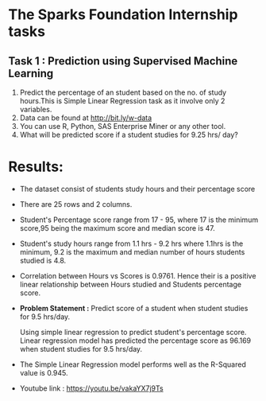 # The Sparks Foundation Internship tasks
## Task 1 : Prediction using Supervised Machine Learning

1. Predict the percentage of an student based on the no. of study hours.This is Simple Linear Regression task as it involve only 2 variables.
2. Data can be found at http://bit.ly/w-data
3. You can use R, Python, SAS Enterprise Miner or any other tool.
4. What will be predicted score if a student studies for 9.25 hrs/ day?

# Results: 
* The dataset consist of students study hours and their percentage score
*   There are 25 rows and 2 columns.
*   Student's Percentage score range from 17 - 95, where 17 is the minimum score,95 being the maximum score and median score is 47.
*   Student's study hours range from 1.1 hrs - 9.2 hrs where 1.1hrs is the minimum, 9.2 is the maximum and median number of hours students studied is 4.8.
*   Correlation between Hours vs Scores is 0.9761. Hence their is a positive linear relationship between Hours studied and Students percentage score.
*   **Problem Statement :**  Predict score of a student when student studies for 9.5 hrs/day. 
    
    Using simple linear regression to predict student's percentage score. Linear regression model has predicted the percentage score as 96.169 when student studies for 9.5             hrs/day.
*  The Simple Linear Regression model performs well as the R-Squared value is 0.945. 

*  Youtube link : https://youtu.be/vakaYX7j9Ts
